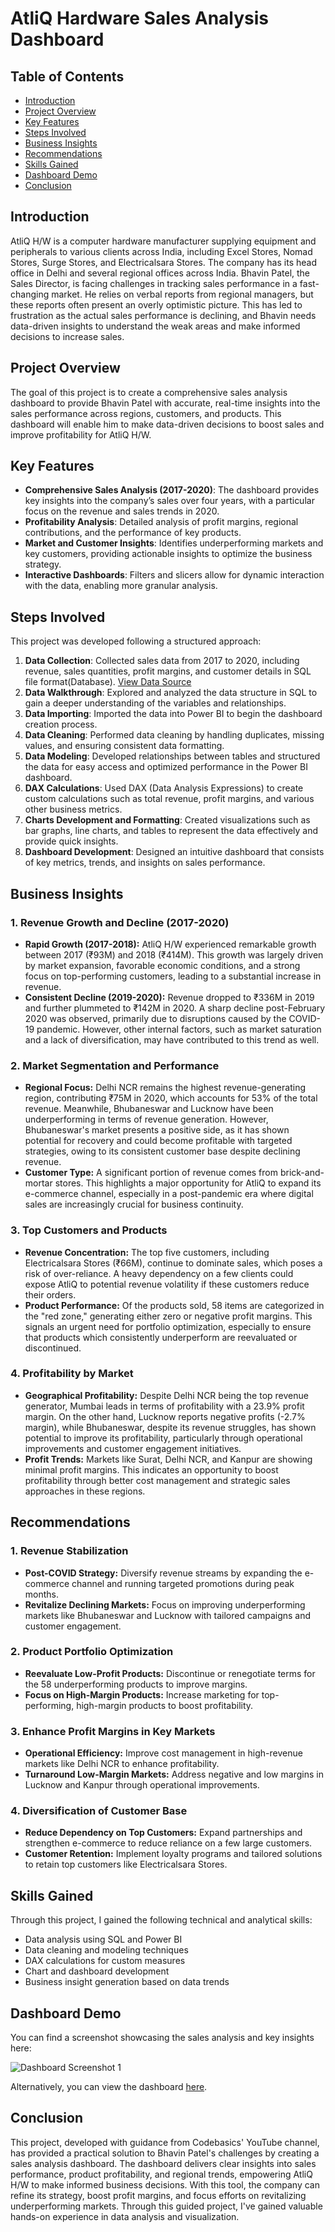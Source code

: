 # AtliQ Hardware Sales Analysis Dashboard

## Table of Contents
- [Introduction](#introduction)
- [Project Overview](#project-overview)
- [Key Features](#key-features)
- [Steps Involved](#steps-involved)
- [Business Insights](#business-insights)
- [Recommendations](#recommendations)
- [Skills Gained](#skills-gained)
- [Dashboard Demo](#dashboard-demo)
- [Conclusion](#conclusion)

## Introduction
AtliQ H/W is a computer hardware manufacturer supplying equipment and peripherals to various clients across India, including Excel Stores, Nomad Stores, Surge Stores, and Electricalsara Stores. The company has its head office in Delhi and several regional offices across India. Bhavin Patel, the Sales Director, is facing challenges in tracking sales performance in a fast-changing market. He relies on verbal reports from regional managers, but these reports often present an overly optimistic picture. This has led to frustration as the actual sales performance is declining, and Bhavin needs data-driven insights to understand the weak areas and make informed decisions to increase sales.


## Project Overview
The goal of this project is to create a comprehensive sales analysis dashboard to provide Bhavin Patel with accurate, real-time insights into the sales performance across regions, customers, and products. This dashboard will enable him to make data-driven decisions to boost sales and improve profitability for AtliQ H/W.


## Key Features
- **Comprehensive Sales Analysis (2017-2020)**: The dashboard provides key insights into the company’s sales over four years, with a particular focus on the revenue and sales trends in 2020.
- **Profitability Analysis**: Detailed analysis of profit margins, regional contributions, and the performance of key products.
- **Market and Customer Insights**: Identifies underperforming markets and key customers, providing actionable insights to optimize the business strategy.
- **Interactive Dashboards**: Filters and slicers allow for dynamic interaction with the data, enabling more granular analysis.


## Steps Involved
This project was developed following a structured approach:
1. **Data Collection**: Collected sales data from 2017 to 2020, including revenue, sales quantities, profit margins, and customer details in SQL file format(Database). [View Data Source](https://github.com/KomalSharma0/AtliQ-Hardware-Sales-Analysis/blob/main/db_dump_version_2.sql)
2. **Data Walkthrough**: Explored and analyzed the data structure in SQL to gain a deeper understanding of the variables and relationships.
3. **Data Importing**: Imported the data into Power BI to begin the dashboard creation process.
4. **Data Cleaning**: Performed data cleaning by handling duplicates, missing values, and ensuring consistent data formatting.
5. **Data Modeling**: Developed relationships between tables and structured the data for easy access and optimized performance in the Power BI dashboard.
6. **DAX Calculations**: Used DAX (Data Analysis Expressions) to create custom calculations such as total revenue, profit margins, and various other business metrics.
7. **Charts Development and Formatting**: Created visualizations such as bar graphs, line charts, and tables to represent the data effectively and provide quick insights.
8. **Dashboard Development**: Designed an intuitive dashboard that consists of key metrics, trends, and insights on sales performance.

  
## Business Insights
### 1. Revenue Growth and Decline (2017-2020) 
* **Rapid Growth (2017-2018):** AtliQ H/W experienced remarkable growth between 2017 (₹93M) and 2018 (₹414M). This growth was largely driven by market expansion, favorable economic conditions, and a strong focus on top-performing customers, leading to a substantial increase in revenue.
* **Consistent Decline (2019-2020):** Revenue dropped to ₹336M in 2019 and further plummeted to ₹142M in 2020. A sharp decline post-February 2020 was observed, primarily due to disruptions caused by the COVID-19 pandemic. However, other internal factors, such as market saturation and a lack of diversification, may have contributed to this trend as well.

### 2. Market Segmentation and Performance 
* **Regional Focus:** Delhi NCR remains the highest revenue-generating region, contributing ₹75M in 2020, which accounts for 53% of the total revenue. Meanwhile, Bhubaneswar and Lucknow have been underperforming in terms of revenue generation. However, Bhubaneswar's market presents a positive side, as it has shown potential for recovery and could become profitable with targeted strategies, owing to its consistent customer base despite declining revenue.
* **Customer Type:** A significant portion of revenue comes from brick-and-mortar stores. This highlights a major opportunity for AtliQ to expand its e-commerce channel, especially in a post-pandemic era where digital sales are increasingly crucial for business continuity.

### 3. Top Customers and Products
* **Revenue Concentration:** The top five customers, including Electricalsara Stores (₹66M), continue to dominate sales, which poses a risk of over-reliance. A heavy dependency on a few clients could expose AtliQ to potential revenue volatility if these customers reduce their orders.
* **Product Performance:** Of the products sold, 58 items are categorized in the "red zone," generating either zero or negative profit margins. This signals an urgent need for portfolio optimization, especially to ensure that products which consistently underperform are reevaluated or discontinued.

### 4. Profitability by Market
* **Geographical Profitability:** Despite Delhi NCR being the top revenue generator, Mumbai leads in terms of profitability with a 23.9% profit margin. On the other hand, Lucknow reports negative profits (-2.7% margin), while Bhubaneswar, despite its revenue struggles, has shown potential to improve its profitability, particularly through operational improvements and customer engagement initiatives.
* **Profit Trends:** Markets like Surat, Delhi NCR, and Kanpur are showing minimal profit margins. This indicates an opportunity to boost profitability through better cost management and strategic sales approaches in these regions.
  
  
## Recommendations
### 1. Revenue Stabilization
* **Post-COVID Strategy:** Diversify revenue streams by expanding the e-commerce channel and running targeted promotions during peak months.
* **Revitalize Declining Markets:** Focus on improving underperforming markets like Bhubaneswar and Lucknow with tailored campaigns and customer engagement.
  
### 2. Product Portfolio Optimization
* **Reevaluate Low-Profit Products:** Discontinue or renegotiate terms for the 58 underperforming products to improve margins.
* **Focus on High-Margin Products:** Increase marketing for top-performing, high-margin products to boost profitability.
  
### 3. Enhance Profit Margins in Key Markets
* **Operational Efficiency:** Improve cost management in high-revenue markets like Delhi NCR to enhance profitability.
* **Turnaround Low-Margin Markets:** Address negative and low margins in Lucknow and Kanpur through operational improvements.
  
### 4. Diversification of Customer Base
* **Reduce Dependency on Top Customers:** Expand partnerships and strengthen e-commerce to reduce reliance on a few large customers.
* **Customer Retention:** Implement loyalty programs and tailored solutions to retain top customers like Electricalsara Stores.

   
## Skills Gained
Through this project, I gained the following technical and analytical skills:
- Data analysis using SQL and Power BI
- Data cleaning and modeling techniques
- DAX calculations for custom measures
- Chart and dashboard development
- Business insight generation based on data trends

## Dashboard Demo
You can find a screenshot showcasing the sales analysis and key insights here:

![Dashboard Screenshot 1](https://github.com/KomalSharma0/Blinkit-Sales-Analysis-Power-Bi-/blob/main/Blinkit%20sales%20analysis.png)

Alternatively, you can view the dashboard [here](https://github.com/KomalSharma0/Blinkit-Sales-Analysis-Power-Bi-/blob/main/Blinkit%20Sales%20Dashboard.pbix).

## Conclusion
This project, developed with guidance from Codebasics' YouTube channel, has provided a practical solution to Bhavin Patel's challenges by creating a sales analysis dashboard. The dashboard delivers clear insights into sales performance, product profitability, and regional trends, empowering AtliQ H/W to make informed business decisions. With this tool, the company can refine its strategy, boost profit margins, and focus efforts on revitalizing underperforming markets. Through this guided project, I've gained valuable hands-on experience in data analysis and visualization.


